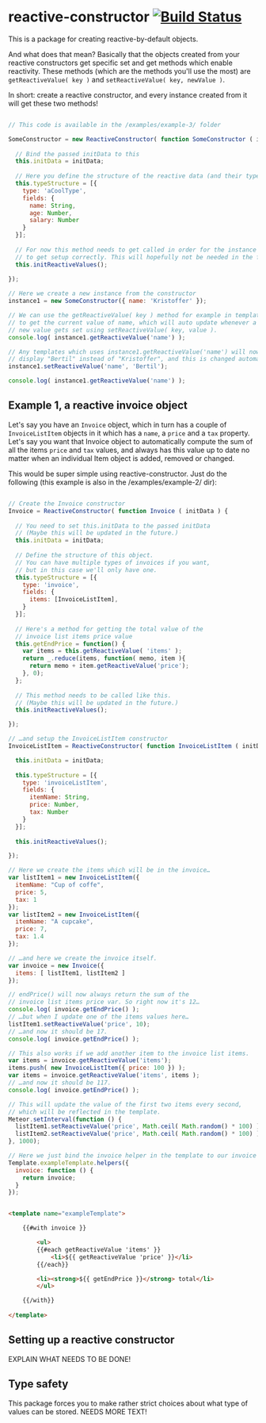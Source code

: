 # reactive-constructor [![Build Status](https://travis-ci.org/krstffr/reactive-constructor.svg)](https://travis-ci.org/krstffr/reactive-constructor)

This is a package for creating reactive-by-default objects.

And what does that mean? Basically that the objects created from your reactive constructors get specific set and get methods which enable reactivity. These methods (which are the methods you'll use the most) are ```getReactiveValue( key )``` and ```setReactiveValue( key, newValue )```.

In short: create a reactive constructor, and every instance created from it will get these two methods!

```javascript

// This code is available in the /examples/example-3/ folder

SomeConstructor = new ReactiveConstructor( function SomeConstructor ( initData ) {
  
  // Bind the passed initData to this
  this.initData = initData;
  
  // Here you define the structure of the reactive data (and their types!)
  this.typeStructure = [{
    type: 'aCoolType',
    fields: {
      name: String,
      age: Number,
      salary: Number
    }
  }];
  
  // For now this method needs to get called in order for the instance
  // to get setup correctly. This will hopefully not be needed in the future.
  this.initReactiveValues();
  
});

// Here we create a new instance from the constructor
instance1 = new SomeConstructor({ name: 'Kristoffer' });

// We can use the getReactiveValue( key ) method for example in templates
// to get the current value of name, which will auto update whenever a
// new value gets set using setReactiveValue( key, value ).
console.log( instance1.getReactiveValue('name') );

// Any templates which uses instance1.getReactiveValue('name') will now
// display "Bertil" instead of "Kristoffer", and this is changed automatically.
instance1.setReactiveValue('name', 'Bertil');

console.log( instance1.getReactiveValue('name') );

```

## Example 1, a reactive invoice object

Let's say you have an ```Invoice``` object, which in turn has a couple of ```InvoiceListItem``` objects in it which has a ```name```, a ```price``` and a ```tax``` property. Let's say you want that Invoice object to automatically compute the sum of all the items ```price``` and ```tax``` values, and always has this value up to date no matter when an individual Item object is added, removed or changed. 

This would be super simple using reactive-constructor. Just do the following (this example is also in the /examples/example-2/ dir):

```javascript

// Create the Invoice constructor
Invoice = ReactiveConstructor( function Invoice ( initData ) {
  
  // You need to set this.initData to the passed initData
  // (Maybe this will be updated in the future.)
  this.initData = initData;
  
  // Define the structure of this object.
  // You can have multiple types of invoices if you want,
  // but in this case we'll only have one.
  this.typeStructure = [{
    type: 'invoice',
    fields: {
      items: [InvoiceListItem],
    }
  }];
  
  // Here's a method for getting the total value of the
  // invoice list items price value
  this.getEndPrice = function() {
    var items = this.getReactiveValue( 'items' );
    return _.reduce(items, function( memo, item ){
      return memo + item.getReactiveValue('price');
    }, 0);
  };
  
  // This method needs to be called like this.
  // (Maybe this will be updated in the future.)
  this.initReactiveValues();

});

// …and setup the InvoiceListItem constructor
InvoiceListItem = ReactiveConstructor( function InvoiceListItem ( initData ) {

  this.initData = initData;
  
  this.typeStructure = [{
    type: 'invoiceListItem',
    fields: {
      itemName: String,
      price: Number,
      tax: Number
    }
  }];
  
  this.initReactiveValues();

});

// Here we create the items which will be in the invoice…
var listItem1 = new InvoiceListItem({
  itemName: "Cup of coffe",
  price: 5,
  tax: 1
});
var listItem2 = new InvoiceListItem({
  itemName: "A cupcake",
  price: 7,
  tax: 1.4
});

// …and here we create the invoice itself.
var invoice = new Invoice({
  items: [ listItem1, listItem2 ]
});

// endPrice() will now always return the sum of the 
// invoice list items price var. So right now it's 12…
console.log( invoice.getEndPrice() );
// …but when I update one of the items values here…
listItem1.setReactiveValue('price', 10);
// …and now it should be 17.
console.log( invoice.getEndPrice() );

// This also works if we add another item to the invoice list items.
var items = invoice.getReactiveValue('items');
items.push( new InvoiceListItem({ price: 100 }) );
var items = invoice.getReactiveValue('items', items );
// …and now it should be 117.
console.log( invoice.getEndPrice() );

// This will update the value of the first two items every second,
// which will be reflected in the template.
Meteor.setInterval(function () {
  listItem1.setReactiveValue('price', Math.ceil( Math.random() * 100) );
  listItem2.setReactiveValue('price', Math.ceil( Math.random() * 100) );
}, 1000);

// Here we just bind the invoice helper in the template to our invoice
Template.exampleTemplate.helpers({
  invoice: function () {
    return invoice;
  }
});

```

```HTML

<template name="exampleTemplate">

	{{#with invoice }}

		<ul>
		{{#each getReactiveValue 'items' }}
			<li>${{ getReactiveValue 'price' }}</li>
		{{/each}}

		<li><strong>${{ getEndPrice }}</strong> total</li>
		</ul>

	{{/with}}
	
</template>

```

## Setting up a reactive constructor

EXPLAIN WHAT NEEDS TO BE DONE!

## Type safety

This package forces you to make rather strict choices about what type of values can be stored.
NEEDS MORE TEXT!
